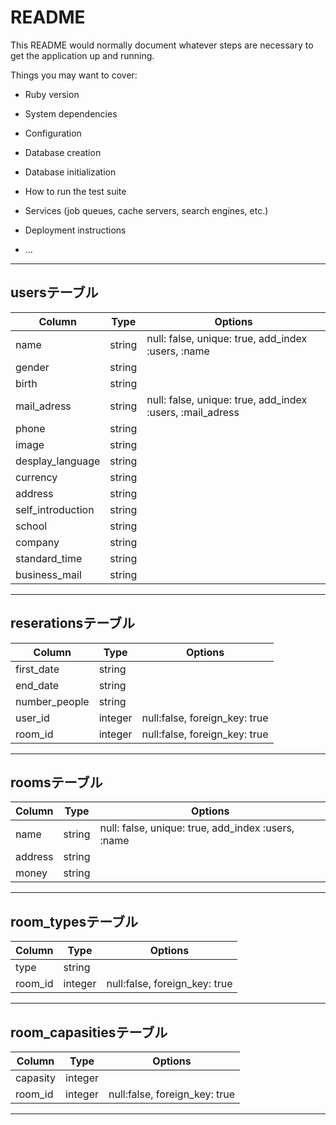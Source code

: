 # README

This README would normally document whatever steps are necessary to get the
application up and running.

Things you may want to cover:

* Ruby version

* System dependencies

* Configuration

* Database creation

* Database initialization

* How to run the test suite

* Services (job queues, cache servers, search engines, etc.)

* Deployment instructions

* ...

***

## usersテーブル

|Column|Type|Options|
|------|----|-------|
|name|string|null: false, unique: true, add_index :users, :name|
|gender|string||
|birth|string||
|mail_adress|string|null: false, unique: true, add_index :users, :mail_adress|
|phone|string||
|image|string||
|desplay_language|string||
|currency|string||
|address|string||
|self_introduction|string||
|school|string||
|company|string||
|standard_time|string||
|business_mail|string||

___

## reserationsテーブル

|Column|Type|Options|
|------|----|-------|
|first_date|string||
|end_date|string||
|number_people|string||
|user_id|integer|null:false, foreign_key: true|
|room_id|integer|null:false, foreign_key: true|

___

## roomsテーブル

|Column|Type|Options|
|------|----|-------|
|name|string|null: false, unique: true, add_index :users, :name|
|address|string||
|money|string||

---

## room_typesテーブル

|Column|Type|Options|
|------|----|-------|
|type|string||
|room_id|integer|null:false, foreign_key: true|

---

## room_capasitiesテーブル

|Column|Type|Options|
|------|----|-------|
|capasity|integer||
|room_id|integer|null:false, foreign_key: true|

***






















